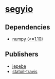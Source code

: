 # [segyio](https://pypi.org/project/segyio)

## Dependencies
- [numpy (>=1.10)](packages/n/numpy.md)



## Publishers
- [jepebe](https://pypi.org/user/jepebe)
- [statoil-travis](https://pypi.org/user/statoil-travis)

